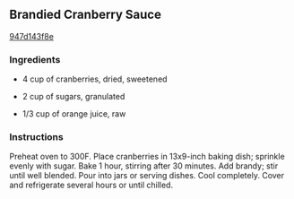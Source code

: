 ## Brandied Cranberry Sauce

[947d143f8e](http://www.kraftrecipes.com/recipes/brandied-cranberry-sauce-54435.aspx)

### Ingredients

 - 4 cup of cranberries, dried, sweetened

 - 2 cup of sugars, granulated

 - 1/3 cup of orange juice, raw

### Instructions

Preheat oven to 300F. Place cranberries in 13x9-inch baking dish; sprinkle evenly with sugar. Bake 1 hour, stirring after 30 minutes. Add brandy; stir until well blended. Pour into jars or serving dishes. Cool completely. Cover and refrigerate several hours or until chilled.